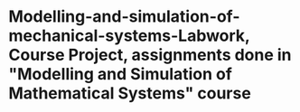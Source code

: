# Modelling-and-simulation-of-mechanical-systems-Labwork, Course Project, assignments done in "Modelling and Simulation of Mathematical Systems" course
